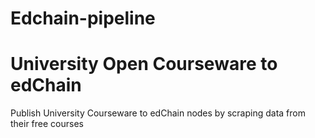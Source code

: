 # Edchain-pipeline

# University Open Courseware to edChain

Publish University Courseware to edChain nodes by scraping data from their free courses

